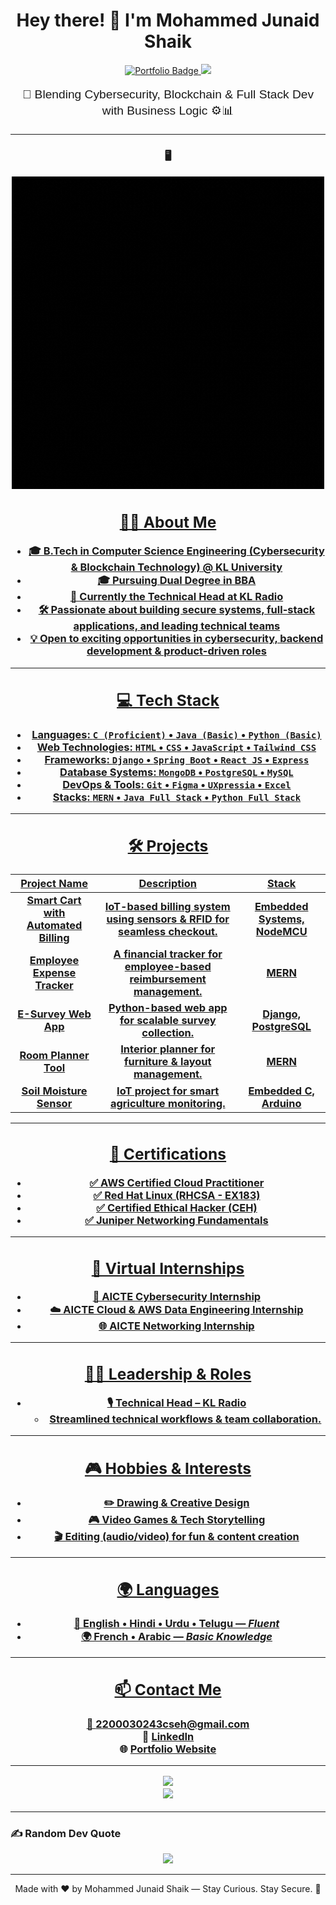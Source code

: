<div align="center">
  <h1>Hey there! 👋 I'm Mohammed Junaid Shaik</h1>
</div>

<p align="center">
  <a href="https://junaidshaik-portfolio.vercel.app/" target="_blank">
    <img src="https://img.shields.io/badge/Portfolio-Visit-2ECC71?style=for-the-badge&logo=three.js" alt="Portfolio Badge" />
  </a>
  <a href="https://www.linkedin.com/in/mohammedjunaid-shaik" target="_blank">
    <img src="https://img.shields.io/badge/LinkedIn-Connect-blue?style=for-the-badge&logo=linkedin" />
  </a>
</p>

<div align="center">
  <p style="font-size: 1.2rem; font-family: 'Poppins', sans-serif;">
    🚀 Blending Cybersecurity, Blockchain & Full Stack Dev with Business Logic ⚙️📊
  </p>
</div>

---
<h3 align="center">🖥️

<p align="center">
  <a href="https://junaidshaik77.github.io/" target="_blank">
    <img src="./assets/junaid.gif" width="500" alt="Portfolio Demo" />
  </a>
</p>

<p align="center">
  <a href="https://junaidshaik77.github.io/">
</p>


## 👨‍🎓 About Me

- 🎓 B.Tech in **Computer Science Engineering** (Cybersecurity & Blockchain Technology) @ **KL University**
- 🎓 Pursuing **Dual Degree in BBA**
- 💼 Currently the **Technical Head** at **KL Radio**
- 🛠️ Passionate about building secure systems, full-stack applications, and leading technical teams
- 💡 Open to exciting opportunities in cybersecurity, backend development & product-driven roles

---

## 💻 Tech Stack

- **Languages**: `C (Proficient)` • `Java (Basic)` • `Python (Basic)`
- **Web Technologies**: `HTML` • `CSS` • `JavaScript` • `Tailwind CSS`
- **Frameworks**: `Django` • `Spring Boot` • `React JS` • `Express`
- **Database Systems**: `MongoDB` • `PostgreSQL` • `MySQL`
- **DevOps & Tools**: `Git` • `Figma` • `UXpressia` • `Excel`
- **Stacks**: `MERN` • `Java Full Stack` • `Python Full Stack`

---

## 🛠 Projects

| Project Name | Description | Stack |
|--------------|-------------|-------|
| **Smart Cart with Automated Billing** | IoT-based billing system using sensors & RFID for seamless checkout. | Embedded Systems, NodeMCU |
| **Employee Expense Tracker** | A financial tracker for employee-based reimbursement management. | MERN |
| **E-Survey Web App** | Python-based web app for scalable survey collection. | Django, PostgreSQL |
| **Room Planner Tool** | Interior planner for furniture & layout management. | MERN |
| **Soil Moisture Sensor** | IoT project for smart agriculture monitoring. | Embedded C, Arduino |

---

## 📜 Certifications

- ✅ **AWS Certified Cloud Practitioner**  
- ✅ **Red Hat Linux (RHCSA - EX183)**  
- ✅ **Certified Ethical Hacker (CEH)**  
- ✅ **Juniper Networking Fundamentals**

---

## 🧪 Virtual Internships

- 🔐 AICTE Cybersecurity Internship  
- ☁️ AICTE Cloud & AWS Data Engineering Internship  
- 🌐 AICTE Networking Internship  

---

## 🧑‍🏫 Leadership & Roles

- 🎙️ **Technical Head – KL Radio**  
  - Streamlined technical workflows & team collaboration.

---

## 🎮 Hobbies & Interests

- ✏️ Drawing & Creative Design  
- 🎮 Video Games & Tech Storytelling  
- 🎬 Editing (audio/video) for fun & content creation

---

## 🌍 Languages

- 💬 English • Hindi • Urdu • Telugu — *Fluent*  
- 🌍 French • Arabic — *Basic Knowledge*

---

## 📫 Contact Me

<p align="center">
  📧 <a href="mailto:2200030243cseh@gmail.com">2200030243cseh@gmail.com</a> <br/>
  🔗 <a href="https://www.linkedin.com/in/mohammedjunaid-shaik">LinkedIn</a> <br/>
  🌐 <a href="https://junaidshaik-portfolio.vercel.app/">Portfolio Website</a> <br/>
</p>

---

<div align="center">
  <img src="https://github-readme-stats.vercel.app/api?username=JunaidShaik77&show_icons=true&theme=react&hide_border=true" />
  <br/>
  <img src="https://github-readme-streak-stats.herokuapp.com?user=JunaidShaik77&theme=react&hide_border=true" />
</div>

---

### ✍️ Random Dev Quote
<div align="center">
  <img src="https://quotes-github-readme.vercel.app/api?type=horizontal&theme=radical" />
</div>

---

<div align="center">
  Made with ❤️ by Mohammed Junaid Shaik — Stay Curious. Stay Secure. 🔐
</div>
